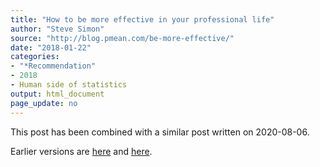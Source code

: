 ```yaml
---
title: "How to be more effective in your professional life"
author: "Steve Simon"
source: "http://blog.pmean.com/be-more-effective/"
date: "2018-01-22"
categories:
- "*Recommendation"
- 2018
- Human side of statistics
output: html_document
page_update: no
---
```


This post has been combined with a similar post written on 2020-08-06.

Earlier versions are [here][sim1] and [here][sim2].
 
[sim1]: http://blog.pmean.com/be-more-effective/
[sim2]: http://new.pmean.com/moved-page-be-more-effective/
 
